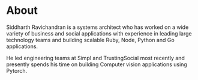 # About

Siddharth Ravichandran is a systems architect who has worked on a wide variety of business and social applications with experience in leading large technology teams and building scalable Ruby, Node, Python and Go applications. 

He led engineering teams at Simpl and TrustingSocial most recently and presently spends his time on building Computer vision applications using Pytorch. 

